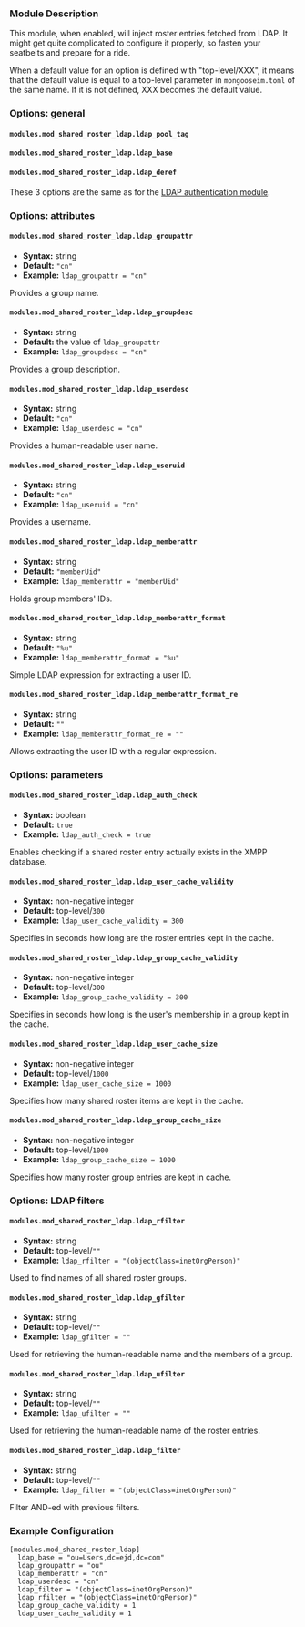 ### Module Description

This module, when enabled, will inject roster entries fetched from LDAP. 
It might get quite complicated to configure it properly, so fasten your seatbelts and prepare for a ride. 

When a default value for an option is defined with "top-level/XXX", it means that the default value is equal to a top-level parameter in `mongooseim.toml` of the same name. 
If it is not defined, XXX becomes the default value.

### Options: general

#### `modules.mod_shared_roster_ldap.ldap_pool_tag`
#### `modules.mod_shared_roster_ldap.ldap_base`
#### `modules.mod_shared_roster_ldap.ldap_deref`

These 3 options are the same as for the [LDAP authentication module](../../authentication-methods/ldap#configuration-options).

### Options: attributes

#### `modules.mod_shared_roster_ldap.ldap_groupattr`
* **Syntax:** string
* **Default:** `"cn"`
* **Example:** `ldap_groupattr = "cn"`

Provides a group name.

#### `modules.mod_shared_roster_ldap.ldap_groupdesc`
* **Syntax:** string
* **Default:** the value of `ldap_groupattr`
* **Example:** `ldap_groupdesc = "cn"`

Provides a group description.

#### `modules.mod_shared_roster_ldap.ldap_userdesc`
* **Syntax:** string
* **Default:** `"cn"`
* **Example:** `ldap_userdesc = "cn"`

Provides a human-readable user name.

#### `modules.mod_shared_roster_ldap.ldap_useruid`
* **Syntax:** string
* **Default:** `"cn"`
* **Example:** `ldap_useruid = "cn"`

Provides a username.

#### `modules.mod_shared_roster_ldap.ldap_memberattr`
* **Syntax:** string
* **Default:** `"memberUid"`
* **Example:** `ldap_memberattr = "memberUid"`

Holds group members' IDs.

#### `modules.mod_shared_roster_ldap.ldap_memberattr_format`
* **Syntax:** string
* **Default:** `"%u"`
* **Example:** `ldap_memberattr_format = "%u"`

Simple LDAP expression for extracting a user ID.

#### `modules.mod_shared_roster_ldap.ldap_memberattr_format_re`
* **Syntax:** string
* **Default:** `""`
* **Example:** `ldap_memberattr_format_re = ""`

Allows extracting the user ID with a regular expression.

### Options: parameters

#### `modules.mod_shared_roster_ldap.ldap_auth_check`
* **Syntax:** boolean
* **Default:** `true`
* **Example:** `ldap_auth_check = true`

Enables checking if a shared roster entry actually exists in the XMPP database.

#### `modules.mod_shared_roster_ldap.ldap_user_cache_validity`
* **Syntax:** non-negative integer
* **Default:** top-level/`300`
* **Example:** `ldap_user_cache_validity = 300`

Specifies in seconds how long are the roster entries kept in the cache.

#### `modules.mod_shared_roster_ldap.ldap_group_cache_validity`
* **Syntax:** non-negative integer
* **Default:** top-level/`300`
* **Example:** `ldap_group_cache_validity = 300`

Specifies in seconds how long is the user's membership in a group kept in the cache.

#### `modules.mod_shared_roster_ldap.ldap_user_cache_size`
* **Syntax:** non-negative integer
* **Default:** top-level/`1000`
* **Example:** `ldap_user_cache_size = 1000`

Specifies how many shared roster items are kept in the cache.

#### `modules.mod_shared_roster_ldap.ldap_group_cache_size`
* **Syntax:** non-negative integer
* **Default:** top-level/`1000`
* **Example:** `ldap_group_cache_size = 1000`

Specifies how many roster group entries are kept in cache.

### Options: LDAP filters

#### `modules.mod_shared_roster_ldap.ldap_rfilter`
* **Syntax:** string
* **Default:** top-level/`""`
* **Example:** `ldap_rfilter = "(objectClass=inetOrgPerson)"`

Used to find names of all shared roster groups.

#### `modules.mod_shared_roster_ldap.ldap_gfilter`
* **Syntax:** string
* **Default:** top-level/`""`
* **Example:** `ldap_gfilter = ""`

Used for retrieving the human-readable name and the members of a group.

#### `modules.mod_shared_roster_ldap.ldap_ufilter`
* **Syntax:** string
* **Default:** top-level/`""`
* **Example:** `ldap_ufilter = ""`

Used for retrieving the human-readable name of the roster entries.

#### `modules.mod_shared_roster_ldap.ldap_filter`
* **Syntax:** string
* **Default:** top-level/`""`
* **Example:** `ldap_filter = "(objectClass=inetOrgPerson)"`

Filter AND-ed with previous filters.

### Example Configuration
```
[modules.mod_shared_roster_ldap]
  ldap_base = "ou=Users,dc=ejd,dc=com"
  ldap_groupattr = "ou"
  ldap_memberattr = "cn"
  ldap_userdesc = "cn"
  ldap_filter = "(objectClass=inetOrgPerson)"
  ldap_rfilter = "(objectClass=inetOrgPerson)"
  ldap_group_cache_validity = 1
  ldap_user_cache_validity = 1
```
